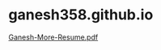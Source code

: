 # ganesh358.github.io



[Ganesh-More-Resume.pdf](https://github.com/ganesh358/ganesh358.github.io/files/9591134/Ganesh-More-Resume.pdf)

